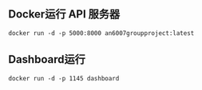 ## Docker运行 API 服务器
```shell
docker run -d -p 5000:8000 an6007groupproject:latest
```
## Dashboard运行
```shell
docker run -d -p 1145 dashboard
```
